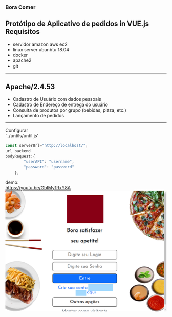 ### Bora Comer
**Protótipo de Aplicativo de pedidos in VUE.js**
Requisitos
------------
- servidor amazon aws ec2
- linux server ubunbtu 18.04
- docker
- apache2
- git
------------
Apache/2.4.53
------------
- Cadastro de Usuário com dados pessoais
- Cadastro de Endereço de entrega do usuário
- Consulta de produtos por grupo (bebidas, pizza, etc.)
- Lançamento de pedidos
------------
Configurar<br/>
'../untils/until.js'<br/>
```javascript
const serverUrl="http://localhost/";
url backend
bodyRequest:{
		"userAPI": "username",
		"password": "password"
	},
```
demo:<br/>
https://youtu.be/GbIMy1RxY8A
![](tumb.png)
